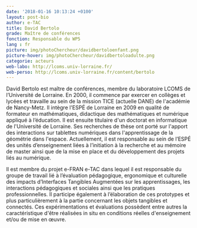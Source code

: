 ```yaml
---
date: '2018-01-16 10:13:24 +0100'
layout: post-bio
author: e-TAC
title: David Bertolo
grade: Maître de conférences
fonction: Responsable du WP5
lang : fr
picture: img/photoChercheur/davidbertoloenfant.png
picture-hover: img/photoChercheur/davidbertoloadulte.png
categorie: acteurs
web-labo: http://lcoms.univ-lorraine.fr/
web-perso: http://lcoms.univ-lorraine.fr/content/bertolo
---
```



David Bertolo est maître de conférences, membre du laboratoire LCOMS de l’Université de Lorraine. En 2000, il commence par exercer en collèges et lycées et travaille au sein de la mission TICE (actuelle DANE) de l'académie de Nancy-Metz. Il intègre l'ESPÉ de Lorraine en 2009 en qualité de formateur en mathématiques, didactique des mathématiques et numérique appliqué à l’éducation. Il est ensuite titulaire d'un doctorat en informatique de l'Université de Lorraine. Ses recherches de thèse ont porté sur l'apport des interactions sur tablettes numériques dans l'apprentissage de la géométrie dans l'espace. Actuellement, il est responsable au sein de l’ESPÉ des unités d’enseignement liées à l’initiation à la recherche et au mémoire de master ainsi que de la mise en place et du développement des projets liés au numérique.  

Il est membre du projet e-FRAN e-TAC dans lequel il est responsable du groupe de travail lié à l’évaluation pédagogique, ergonomique et culturelle des impacts d’Interfaces Tangibles Augmentées sur les apprentissages, les interactions pédagogiques et sociales ainsi que les pratiques professionnelles. Il participe également à l’élaboration de ces prototypes et plus particulièrement à la partie concernant les objets tangibles et connectés. Ces expérimentations et évaluations possèdent entre autres la caractéristique d'être réalisées in situ en conditions réelles d'enseignement et/ou de mise en œuvre.   



